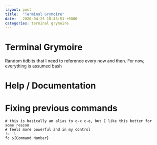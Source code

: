 ```yaml
---
layout: post
title:  "Terminal Grymoire"
date:   2020-04-25 10:43:51 +0000
categories: terminal grymoire
---
```


# Terminal Grymoire

Random tidbits that I need to reference every now and then. For now, everything is assumed bash

# Help / Documentation


# Fixing previous commands

```
# this is basically an alias to c-x c-e, but I like this better for some reason
# feels more powerful and in my control
fc -l
fc ${Command Number}
```
